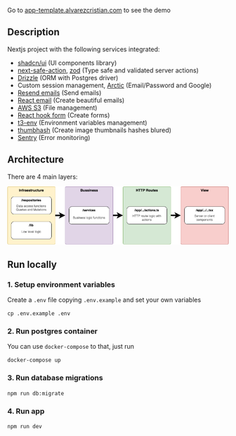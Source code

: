 Go to [app-template.alvarezcristian.com](https://app-template.alvarezcristian.com) to see the demo

## Description

Nextjs project with the following services integrated:
- [shadcn/ui](https://ui.shadcn.com/) (UI components library)
- [next-safe-action](https://next-safe-action.dev/), [zod](https://zod.dev/) (Type safe and validated server actions)
- [Drizzle](https://orm.drizzle.team/) (ORM with Postgres driver)
- Custom session management, [Arctic](https://arctic.js.org/) (Email/Password and Google)
- [Resend emails](https://resend.com/) (Send emails)
- [React email](https://react.email/) (Create beautiful emails)
- [AWS S3](https://www.npmjs.com/package/@aws-sdk/client-s3) (File management)
- [React hook form](https://react-hook-form.com/) (Create forms)
- [t3-env](https://github.com/t3-oss/t3-env) (Environment variables management)
- [thumbhash](https://github.com/evanw/thumbhash) (Create image thumbnails hashes blured)
- [Sentry](https://sentry.io/welcome/?utm_source=google&utm_medium=cpc&utm_id=%7B20403208976%7D&utm_campaign=Google_Search_Brand_SentryKW_ROW_Alpha&utm_content=g&utm_term=sentry&gad_source=1&gclid=CjwKCAjwpbi4BhByEiwAMC8JnScrS_BD5dTH7Z01RQvKfsQShaDWoDV8hawnKB49PgAzES-YNKJWcRoCu_cQAvD_BwE) (Error monitoring)

## Architecture

There are 4 main layers:

![architecture](https://raw.githubusercontent.com/CrissAlvarezH/nextjs-template/refs/heads/main/docs/arc-layers.png)

## Run locally

### 1. Setup environment variables

Create a `.env` file copying `.env.example` and set your own variables
```shell
cp .env.example .env
```

### 2. Run postgres container

You can use `docker-compose` to that, just run

```shell
docker-compose up
```

### 3. Run database migrations
```shell
npm run db:migrate
```

### 4. Run app
```shell
npm run dev
```
